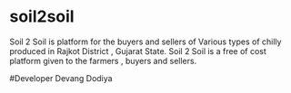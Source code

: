 # soil2soil
Soil 2 Soil is platform for the buyers and sellers of Various types of chilly produced in Rajkot District , Gujarat State. Soil 2 Soil is a free of cost platform given to the farmers , buyers and sellers.


#Developer
Devang Dodiya
